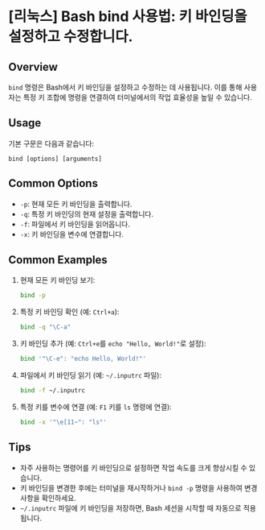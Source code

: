 # [리눅스] Bash bind 사용법: 키 바인딩을 설정하고 수정합니다.

## Overview
`bind` 명령은 Bash에서 키 바인딩을 설정하고 수정하는 데 사용됩니다. 이를 통해 사용자는 특정 키 조합에 명령을 연결하여 터미널에서의 작업 효율성을 높일 수 있습니다.

## Usage
기본 구문은 다음과 같습니다:
```
bind [options] [arguments]
```

## Common Options
- `-p`: 현재 모든 키 바인딩을 출력합니다.
- `-q`: 특정 키 바인딩의 현재 설정을 출력합니다.
- `-f`: 파일에서 키 바인딩을 읽어옵니다.
- `-x`: 키 바인딩을 변수에 연결합니다.

## Common Examples
1. 현재 모든 키 바인딩 보기:
   ```bash
   bind -p
   ```

2. 특정 키 바인딩 확인 (예: `Ctrl+a`):
   ```bash
   bind -q "\C-a"
   ```

3. 키 바인딩 추가 (예: `Ctrl+e`를 `echo "Hello, World!"`로 설정):
   ```bash
   bind '"\C-e": "echo Hello, World!"'
   ```

4. 파일에서 키 바인딩 읽기 (예: `~/.inputrc` 파일):
   ```bash
   bind -f ~/.inputrc
   ```

5. 특정 키를 변수에 연결 (예: `F1` 키를 `ls` 명령에 연결):
   ```bash
   bind -x '"\e[11~": "ls"'
   ```

## Tips
- 자주 사용하는 명령어를 키 바인딩으로 설정하면 작업 속도를 크게 향상시킬 수 있습니다.
- 키 바인딩을 변경한 후에는 터미널을 재시작하거나 `bind -p` 명령을 사용하여 변경 사항을 확인하세요.
- `~/.inputrc` 파일에 키 바인딩을 저장하면, Bash 세션을 시작할 때 자동으로 적용됩니다.